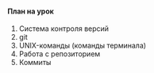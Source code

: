 #### План на урок

1. Система контроля версий
2. git
3. UNIX-команды (команды терминала) 
4. Работа с репозиторием
5. Коммиты
